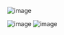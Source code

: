 ![image](https://github.com/user-attachments/assets/1eea3918-de25-4975-8982-18e960027464)

![image](https://github.com/user-attachments/assets/398ab674-cd42-4317-9bbc-d6a64536681e)
![image](https://github.com/user-attachments/assets/1157bc0f-e8a8-46aa-8149-5006dbcbc2d8)
